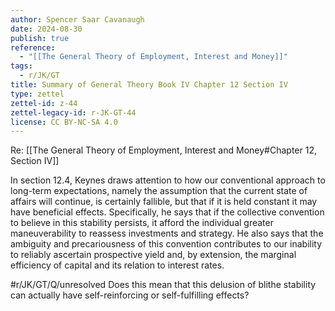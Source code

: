 ```yaml
---
author: Spencer Saar Cavanaugh
date: 2024-08-30
publish: true
reference:
  - "[[The General Theory of Employment, Interest and Money]]"
tags:
  - r/JK/GT
title: Summary of General Theory Book IV Chapter 12 Section IV
type: zettel
zettel-id: z-44
zettel-legacy-id: r-JK-GT-44
license: CC BY-NC-SA 4.0
---
```


Re: [[The General Theory of Employment, Interest and Money#Chapter 12, Section IV]]

In section 12.4, Keynes draws attention to how our conventional approach to long-term expectations, namely the assumption that the current state of affairs will continue, is certainly fallible, but that if it is held constant it may have beneficial effects. Specifically, he says that if the collective convention to believe in this stability persists, it afford the individual greater maneuverability to reassess investments and strategy. He also says that the ambiguity and precariousness of this convention contributes to our inability to reliably ascertain prospective yield and, by extension, the marginal efficiency of capital and its relation to interest rates.

#r/JK/GT/Q/unresolved Does this mean that this delusion of blithe stability can actually have self-reinforcing or self-fulfilling effects?
